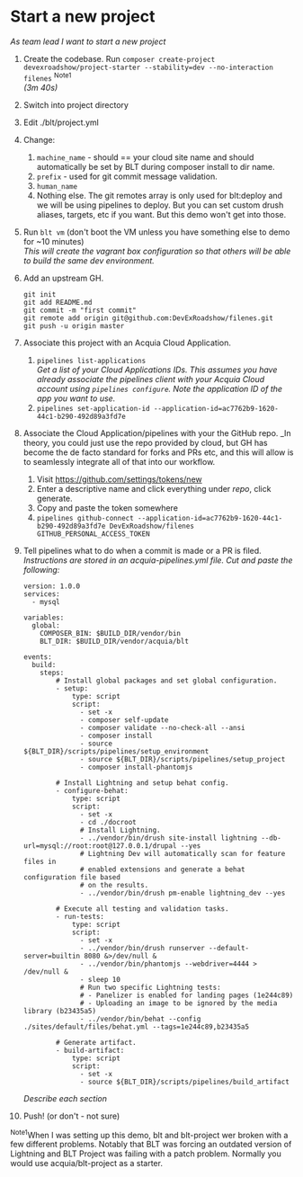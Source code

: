 # Start a new project
_As team lead I want to start a new project_

1. Create the codebase. Run `composer create-project devexroadshow/project-starter --stability=dev --no-interaction filenes` <sup>Note1</sup>  
   _(3m 40s)_
1. Switch into project directory
1. Edit ./blt/project.yml
1. Change:
    1. `machine_name` - should == your cloud site name and should automatically
    be set by BLT during composer install to dir name.
    1. `prefix` - used for git commit message validation.
    1. `human_name`
    1. Nothing else. The git remotes array is only used for blt:deploy and we
       will be using pipelines to deploy. But you can set custom drush aliases,
       targets, etc if you want. But this demo won't get into those.
1. Run `blt vm` (don't boot the VM unless you have something else to demo for
  ~10 minutes)  
  _This will create the vagrant box configuration so that others will be able to
  build the same dev environment._
1. Add an upstream GH.

    ```
    git init
    git add README.md
    git commit -m "first commit"
    git remote add origin git@github.com:DevExRoadshow/filenes.git
    git push -u origin master
    ```
1. Associate this project with an Acquia Cloud Application.
    1. `pipelines list-applications`  
      _Get a list of your Cloud Applications IDs. This assumes you have already
      associate the pipelines client with your Acquia Cloud account using
      `pipelines configure`. Note the application ID of the app you want to use._
    1. `pipelines set-application-id --application-id=ac7762b9-1620-44c1-b290-492d89a3fd7e`
1. Associate the Cloud Application/pipelines with your the GitHub repo.
   _In theory, you could just use the repo provided by cloud, but GH has become
   the de facto standard for forks and PRs etc, and this will allow is to
   seamlessly integrate all of that into our workflow.
    1. Visit https://github.com/settings/tokens/new
    2. Enter a descriptive name and click everything under _repo_, click generate.
    3. Copy and paste the token somewhere
    4. `pipelines github-connect --application-id=ac7762b9-1620-44c1-b290-492d89a3fd7e DevExRoadshow/filenes GITHUB_PERSONAL_ACCESS_TOKEN`
1. Tell pipelines what to do when a commit is made or a PR is filed.  
   _Instructions are stored in an acquia-pipelines.yml file. Cut and paste the
   following:_
   
    ```
    version: 1.0.0
    services:
      - mysql
    
    variables:
      global:
        COMPOSER_BIN: $BUILD_DIR/vendor/bin
        BLT_DIR: $BUILD_DIR/vendor/acquia/blt
    
    events:
      build:
        steps:
            # Install global packages and set global configuration.
            - setup:
                type: script
                script:
                  - set -x
                  - composer self-update
                  - composer validate --no-check-all --ansi
                  - composer install
                  - source ${BLT_DIR}/scripts/pipelines/setup_environment
                  - source ${BLT_DIR}/scripts/pipelines/setup_project
                  - composer install-phantomjs
    
            # Install Lightning and setup behat config.
            - configure-behat:
                type: script
                script:
                  - set -x
                  - cd ./docroot
                  # Install Lightning.
                  - ../vendor/bin/drush site-install lightning --db-url=mysql://root:root@127.0.0.1/drupal --yes
                  # Lightning Dev will automatically scan for feature files in
                  # enabled extensions and generate a behat configuration file based
                  # on the results.
                  - ../vendor/bin/drush pm-enable lightning_dev --yes
    
            # Execute all testing and validation tasks.
            - run-tests:
                type: script
                script:
                  - set -x
                  - ../vendor/bin/drush runserver --default-server=builtin 8080 &>/dev/null &
                  - ../vendor/bin/phantomjs --webdriver=4444 > /dev/null &
                  - sleep 10
                  # Run two specific Lightning tests:
                  # - Panelizer is enabled for landing pages (1e244c89)
                  # - Uploading an image to be ignored by the media library (b23435a5)
                  - ../vendor/bin/behat --config ./sites/default/files/behat.yml --tags=1e244c89,b23435a5
    
            # Generate artifact.
            - build-artifact:
                type: script
                script:
                  - set -x
                  - source ${BLT_DIR}/scripts/pipelines/build_artifact
    ```
    
   _Describe each section_
1. Push! (or don't - not sure)
    
<sup>Note1</sup>When I was setting up this demo, blt and blt-project wer broken
with a few different problems. Notably that BLT was forcing an outdated version
of Lightning and BLT Project was failing with a patch problem. Normally you
would use acquia/blt-project as a starter.